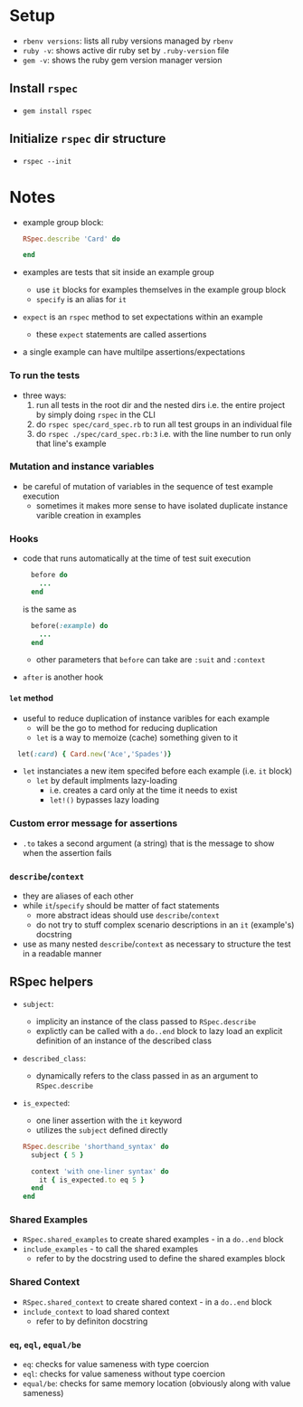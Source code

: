 # Setup

- `rbenv versions`: lists all ruby versions managed by `rbenv`
- `ruby -v`: shows active dir ruby set by `.ruby-version` file
- `gem -v`: shows the ruby gem version manager version

## Install `rspec`

- `gem install rspec`

## Initialize `rspec` dir structure

- `rspec --init`

# Notes

- example group block:

  ```ruby
  RSpec.describe 'Card' do

  end
  ```

- examples are tests that sit inside an example group

  - use `it` blocks for examples themselves in the example group block
  - `specify` is an alias for `it`

- `expect` is an `rspec` method to set expectations within an example

  - these `expect` statements are called assertions

- a single example can have multilpe assertions/expectations

### To run the tests

- three ways:
  1. run all tests in the root dir and the nested dirs i.e. the entire project by simply doing `rspec` in the CLI
  2. do `rspec spec/card_spec.rb` to run all test groups in an individual file
  3. do `rspec ./spec/card_spec.rb:3` i.e. with the line number to run only that line's example

### Mutation and instance variables

- be careful of mutation of variables in the sequence of test example execution
  - sometimes it makes more sense to have isolated duplicate instance varible creation in examples

### Hooks

- code that runs automatically at the time of test suit execution

  ```ruby
    before do
      ...
    end
  ```

  is the same as

  ```ruby
    before(:example) do
      ...
    end
  ```

  - other parameters that `before` can take are `:suit` and `:context`

- `after` is another hook

#### `let` method

- useful to reduce duplication of instance varibles for each example
  - will be the go to method for reducing duplication
  - `let` is a way to memoize (cache) something given to it

```ruby
  let(:card) { Card.new('Ace','Spades')}
```

- `let` instanciates a new item specifed before each example (i.e. `it` block)
  - `let` by default implments lazy-loading
    - i.e. creates a card only at the time it needs to exist
    - `let!()` bypasses lazy loading

### Custom error message for assertions

- `.to` takes a second argument (a string) that is the message to show when the assertion fails

### `describe`/`context`

- they are aliases of each other
- while `it`/`specify` should be matter of fact statements
  - more abstract ideas should use `describe`/`context`
  - do not try to stuff complex scenario descriptions in an `it` (example's) docstring
- use as many nested `describe`/`context` as necessary to structure the test in a readable manner

## RSpec helpers

- `subject`:

  - implicity an instance of the class passed to `RSpec.describe`
  - explictly can be called with a `do..end` block to lazy load an explicit definition of an instance of the described class

- `described_class`:

  - dynamically refers to the class passed in as an argument to `RSpec.describe`

- `is_expected`:

  - one liner assertion with the `it` keyword
  - utilizes the `subject` defined directly

  ```ruby
  RSpec.describe 'shorthand_syntax' do
    subject { 5 }

    context 'with one-liner syntax' do
      it { is_expected.to eq 5 }
    end
  end
  ```

### Shared Examples

- `RSpec.shared_examples` to create shared examples - in a `do..end` block
- `include_examples` - to call the shared examples
  - refer to by the docstring used to define the shared examples block

### Shared Context

- `RSpec.shared_context` to create shared context - in a `do..end` block
- `include_context` to load shared context
  - refer to by definiton docstring

### `eq`, `eql`, `equal/be`

- `eq`: checks for value sameness with type coercion
- `eql`: checks for value sameness without type coercion
- `equal/be`: checks for same memory location (obviously along with value sameness)
